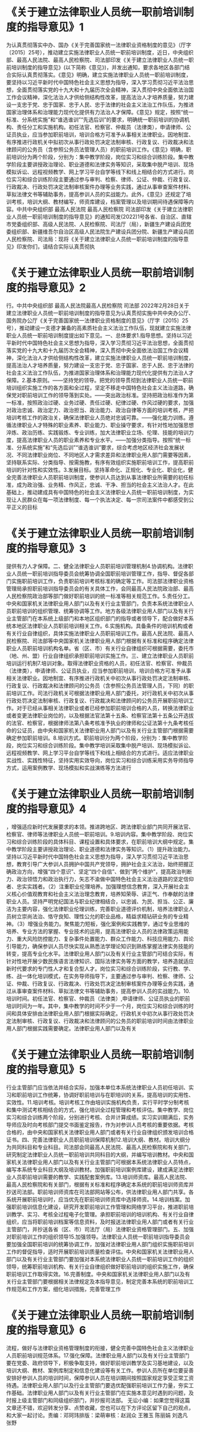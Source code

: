 # 《关于建立法律职业人员统一职前培训制度的指导意见》1

为认真贯彻落实中办、国办《关于完善国家统一法律职业资格制度的意见》（厅字〔2015〕25号），推动建立实施法律职业人员统一职前培训制度，近日，中央组织部、最高人民法院、最高人民检察院、司法部印发《关于建立法律职业人员统一职前培训制度的指导意见》(以下简称《意见》)，并发出通知，要求各地区各部门结合实际认真贯彻落实。《意见》明确，建立实施法律职业人员统一职前培训制度，要坚持以习近平新时代中国特色社会主义思想为指导，深入学习贯彻习近平法治思想，全面贯彻落实党的十九大和十九届历次全会精神，深入贯彻中央全面依法治国工作会议精神，深化法治人才供给侧结构性改革，提高法治人才培养质量，努力建设一支忠于党、忠于国家、忠于人民、忠于法律的社会主义法治工作队伍，为推进国家治理体系和治理能力现代化提供有力法治人才保障。《意见》规定，按照“统一标准、分系统实施”和“谁选谁训”“先选后训”的要求，明确统一职前培训的协调机构、责任分工和实施机构。初任法官、检察官、仲裁员（法律类），申请律师、公证员执业，应当参加职前培训，培训合格方可准予从事相关法律职业。因地制宜、有序推进行政机关中拟初次从事行政处罚决定法制审核、行政复议、行政裁决和法律顾问的公务员（含参照公务员法管理人员）的职前培训工作。《意见》明确，职前培训分为两个阶段，分别为：集中教学阶段，岗位实习和综合训练阶段。集中教学阶段主要讲授政治理论、职业道德和法律实务等知识，采取集中脱产培训、现场模拟诉讼、远程视频教学、网上学习平台自学等线下和线上相结合的方式进行。岗位实习和综合训练阶段主要通过参与审判、检察、律师、公证、仲裁、行政复议、行政裁决、行政处罚决定法制审核案件办理等业务实践，通过从事审查案件材料、草拟法律文书等辅助事务，提高参训人员的实战能力。此外，《意见》还规定了培训考核，培训大纲、教材编写，师资库建设，档案管理以及培训期间待遇保障等内容。中共中央组织部 最高人民法院 最高人民检察院 司法部印发《关于建立法律职业人员统一职前培训制度的指导意见》的通知司发(2022)1号各省、自治区、直辖市党委组织部、高级人民法院、人民检察院、司法厅（局），新疆生产建设兵团党委组织部、新疆维吾尔自治区高级人民法院生产建设兵团分院、新疆生产建设兵团人民检察院、司法局：现将《关于建立法律职业人员统一职前培训制度的指导意见》印发你们，请结合实际认真贯彻执

# 《关于建立法律职业人员统一职前培训制度的指导意见》2

行。中共中央组织部    最高人民法院最高人民检察院        司法部    2022年2月28日关于建立法律职业人员统一职前培训制度的指导意见为认真贯彻实施中共中央办公厅、国务院办公厅《关于完善国家统一法律职业资格制度的意见》（厅字〔2015〕25号），推动建设一支德才兼备的高素质社会主义法治工作队伍，现就建立实施法律职业人员统一职前培训制度提出如下意见。一、总体要求1.指导思想。坚持以习近平新时代中国特色社会主义思想为指导，深入学习贯彻习近平法治思想，全面贯彻落实党的十九大和十九届历次全会精神，深入贯彻中央全面依法治国工作会议精神，深化法治人才供给侧结构性改革，建立实施法律职业人员统一职前培训制度，提高法治人才培养质量，努力建设一支忠于党、忠于国家、忠于人民、忠于法律的社会主义法治工作队伍，为推进国家治理体系和治理能力现代化提供有力法治人才保障。2.基本原则。——坚持党的领导。把党的领导贯彻到法律职业人员统一职前培训组织实施工作的各方面和全过程，坚定不移走中国特色社会主义法治道路，确保党对职前培训工作的领导落到实处。——突出政治标准。坚持把政治标准作为第一标准，按照政治过硬、业务过硬、责任过硬、纪律过硬、作风过硬的要求，加强对政治忠诚、政治定力、政治担当、政治能力、政治自律等方面的培训考核，严把培训考核工作的政治关，确保法律职业人员绝对忠诚可靠。——强化能力训练。遵循法律职业人才特殊的职业素养、职业能力、职业操守要求，有针对性地加强思想淬炼、政治历练、实践锻炼、专业训练，加大法律职业立场、伦理、技能的培训力度，提高法律职业人员的职业素养和专业水平。——加强分类指导。按照“统一标准、分系统实施”和“先选后训”“谁选谁训”要求，综合考虑地区经济社会发展状况、不同法律职业岗位、不同地区人才需求差异和法律职业用人部门需要等因素，坚持联系实际、分类指导、按需施教，有序有效组织实施职前培训工作，提高职前培训的针对性和实效性。3.发展目标。坚持革命化、正规化、专业化、职业化，健全完善法律职业人员职前培训制度，使参训人员达到从事法律职业所需要的初任标准，成为政治强、业务精、作风正，忠诚、干净、担当的社会主义法治人才。在此基础上，推动建成具有中国特色的社会主义法律职业人员统一职前培训制度，为实现让人民群众在每一项法律制度、每一个执法决定、每一宗司法案件中都感受到公平正义的目标

# 《关于建立法律职业人员统一职前培训制度的指导意见》3

提供有力人才保障。二、健全法律职业人员职前培训管理机制4.协调机构。法律职业人员统一职前培训指导委员会统筹协调全国职前培训管理工作，指导、督促各部门实施职前培训工作，负责职前培训考核标准的确定等工作。司法部法律职业资格管理局承担职前培训指导委员会的有关具体工作，会同最高人民法院政治部、最高人民检察院政治部等部门做好职前培训的统一标准等相关规范工作。5.责任分工。中央和国家机关法律职业用人部门以及有关行业主管部门，负责本系统法律职业人员职前培训的组织管理、统筹协调等工作。地方各级法律职业用人部门以及有关行业主管部门在本系统上级部门和本地区组织部门的指导或者领导下，配合做好本系统本地区法律职业人员职前培训相关工作。6.实施机构。具备条件的培训机构或者有关行业自律组织，具体实施法律职业人员职前培训工作。最高人民法院、最高人民检察院、司法部等中央国家机关法律职业用人部门根据有关标准和程序确定法律职业人员职前培训机构名单。省（区、市）有关行业自律组织可根据需要，委托市（地、州、盟）行业自律组织承担职前培训实施工作。三、建立法律职业人员职前培训运行机制7.培训对象。取得法律职业资格的人员，初任法官、检察官、仲裁员（法律类），申请律师、公证员执业，应当参加职前培训，培训合格方可准予从事相关法律职业。因地制宜、有序推进行政机关中初次从事行政处罚决定法制审核、行政复议、行政裁决和法律顾问的公务员（含参照公务员法管理人员，下同）的职前培训工作。司法行政机关可根据法律职业用人部门委托，对行政机关中初次从事行政处罚决定法制审核、行政复议、行政裁决和法律顾问的公务员开展职前培训工作。对于已经从事相关法律职业或者已经参加职前培训合格的人员，转换法律职业或者变更法律职业岗位的，以及根据法官法第十五条、检察官法第十五条公开选拔的法官、检察官，根据律师法第八条考核准予执业的律师和公证法第十九条考核任命的公证员，由中央和国家机关法律职业用人部门以及有关行业主管部门根据需要确定参加职前培训。8.培训方式。职前培训分为两个阶段，分别为：集中教学阶段，岗位实习和综合训练阶段。集中教学培训采取集中脱产培训、现场模拟诉讼、远程视频教学、网上学习平台自学等线下和线上相结合的方式进行。适应法律职业实战性、实践性特征，坚持实用实效导向，岗位实习和综合训练采用实务导师指导方式，运用案例教学、现场模拟和实战演练等方法进行

# 《关于建立法律职业人员统一职前培训制度的指导意见》4

，增强适应新时代发展要求的本领。推进跨地区、跨法律职业部门共同开展法官、检察官、律师等法律职业人员统一职前培训。9.培训内容。集中教学阶段、岗位实习和综合训练阶段的具体科目、课程设置和具体要求，在职前培训大纲中规定。集中教学阶段主要讲授政治理论、职业道德和法律实务等知识。（1）提升政治能力。坚持以习近平新时代中国特色社会主义思想为指导，深入学习贯彻习近平法治思想，教育引导广大参训人员拥护中国共产党领导，拥护社会主义法治，始终把握正确政治方向，增强“四个意识”、坚定“四个自信”、做到“两个维护”，提高政治判断力、政治领悟力和政治执行力，矢志不渝做中国特色社会主义法治道路的坚定信仰者、忠实实践者。（2）注重职业伦理培养。加强理想信念教育，深入开展社会主义核心价值观教育和社会主义法治理念教育，培养知荣辱、讲正气、作奉献的法律职业人员。坚持严明党纪国法与职业纪律相结合，以忠诚、为民、担当、公正、廉洁为主要内容，强化法律职业伦理训练，完善职业道德评价机制，培养法律职业人员树立崇尚法治、恪守良知、理性公允的职业品格，精益求精钻研业务的专业精神。（3）增强业务能力。聚焦能力短板，强化案例和实践教学，通过专业思维的培养、专业方法的掌握、专业技术的运用，提高法律职业人员的法律政策运用能力、重大风险防控能力、复杂事件处置能力、群众工作能力、科技应用能力、舆论引导能力，确保参训人员尽快实现从熟悉法学理论知识到熟练掌握法律实务技能的转变，提高专业化水平。法律职业用人部门以及有关行业主管部门可结合实际，有针对性地开展少数民族语言法律知识、国际法律实务等方面的教学，培养造就适应新时代要求的专门性人才和复合型人才。岗位实习和综合训练阶段，实行教、学、练、战一体化培训模式，在实务导师指导下，主要通过参与审判、检察、律师、公证、仲裁、行政复议、行政裁决、行政处罚决定法制审核案件办理等业务实践，通过从事审查案件材料、草拟法律文书等辅助事务，提高参训人员的实战能力。10.培训时间。初任法官、检察官、仲裁员（法律类）,申请律师、公证员执业的职前培训时间为一年。其中，集中教学的时间不少于一个月，岗位实习和综合训练的时间和具体安排由法律职业用人部门根据实际确定。行政机关中初次从事行政处罚决定法制审核、行政复议、行政裁决和法律顾问的公务员的职前培训时间由法律职业用人部门根据实践需要确定。法律职业用人部门以及有关

# 《关于建立法律职业人员统一职前培训制度的指导意见》5

行业主管部门应当依法并结合实际，加强本单位本系统法律职业人员初任培训、实习和职前培训工作统筹，协调好职前培训与在职培训的关系，提高培训的实用性、实效性。11.培训考核。培训考核工作由培训实施机构负责，实行平时学分制考核和集中测试考核相结合的方式，强化培训全过程管理和考核评估。集中教学、岗位实习和综合训练两个阶段，分别进行考核、合并计算成绩。实习实训期满后，实务导师应及时向考核部门提交书面鉴定报告，作为对参训人员考核的重要依据。考核合格的，由中央和国家机关法律职业用人部门或者有关行业自律组织颁发培训合格证书。四、完善法律职业人员职前培训保障机制12.培训大纲、教材。培训大纲分为共同科目和专业科目。司法部会同最高人民法院、最高人民检察院和有关部门，研究制定法律职业人员统一职前培训共同科目的大纲，并编写培训教材。中央和国家机关法律职业用人部门以及有关行业主管部门可根据本系统法律职业人员特点，编写本系统专业科目大纲及培训教材。加强职前培训案例库建设，建成满足法律职业人员职前培训需要的教学、实践配套案例库。13.培训师资库。最高人民法院、最高人民检察院和有关部门，根据有关标准和程序确定本系统的职前培训师资库并抄送司法部。职前培训师资库在司法部网站等公布，供法律职业用人部门共享。各系统开展职前培训时，应当优先在职前培训师资库中选择师资。14.培训档案。加强职前培训信息化建设，研究开发职前培训工作管理和网络学习平台，推进职前培训教学、实习、考核全过程电子化管理。承担职前培训的培训机构、有关行业自律组织，应当将职前培训档案等信息资料，及时报送法律职业用人部门或者有关行业主管部门，并抄送各省（区、市）司法厅（局）法律职业资格管理部门。五、加强对职前培训工作的组织领导15.加强领导。法律职业人员统一职前培训指导委员会要加强全国职前培训的统筹协调工作，加强对法律职业用人部门组织实施职前培训工作的督促指导，适时开展职前培训质量检查评估。中央和国家机关法律职业用人部门以及有关行业主管部门要加强对本系统法律职业人员统一职前培训工作的组织领导，统筹职前培训机构、有关行业自律组织做好职前培训的组织实施工作，确保职前培训工作取得实效。16.完善制度。中央和国家机关法律职业用人部门以及有关行业主管部门要根据相关法律规定及本指导意见，制定完善本系统的职前培训工作规范和工作方案，细化培训措施，完善管理工作

# 《关于建立法律职业人员统一职前培训制度的指导意见》6

流程，做好与法律职业资格管理制度的衔接，健全完善中国特色社会主义法律职业人员职前培训规范体系。17.强化保障。法律职业用人部门以及有关行业主管部门要在党委、政府领导下，积极争取支持，做好职前培训教学及实习基地建设，以及培训大纲、教材、案例库制定和信息化建设等有关工作。参训人员所在单位要妥善安排好参训人员的培训时间，保障参训人员在培训期间按照国家规定享受正常工资待遇。法律职业用人部门以及行业主管部门要选优配强职前培训工作力量，夯实工作基础。法律职业用人部门以及有关行业主管部门在实施本意见时遇到的问题，及时报上级主管部门和同级组织部门，并抄报司法部。                                无讼小编：如果您觉得这篇文章还不错，欢迎转发分享、点赞收藏，您也可以在下方评论区留下自己的观点，和大家一起讨论。责编：邓珂玮排版：梁萌审核：赵润众 王雅玉 陈丽娟 刘逸凡 张野

